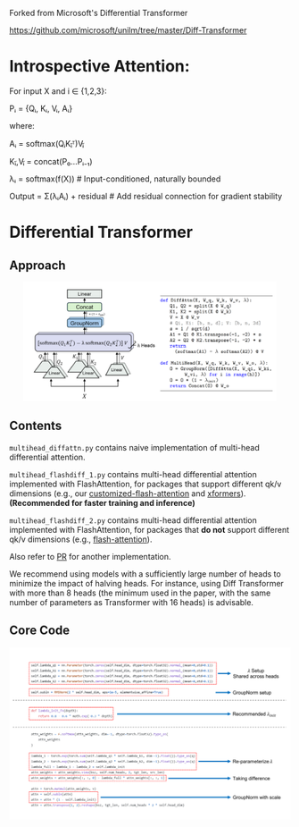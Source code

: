 Forked from Microsoft's Differential Transformer

https://github.com/microsoft/unilm/tree/master/Diff-Transformer

# Introspective Attention:

For input X and i ∈ {1,2,3}:

Pᵢ = {Qᵢ, Kᵢ, Vᵢ, Aᵢ}

where:

Aᵢ = softmax(QᵢKᵢ̃ᵀ)Vᵢ̃

Kᵢ̃,Vᵢ̃ = concat(P₀...Pᵢ₋₁)

λᵢ = softmax(f(X))  # Input-conditioned, naturally bounded

Output = Σ(λᵢAᵢ) + residual  # Add residual connection for gradient stability

# Differential Transformer
## Approach
<div align="center">
  <img src="./imgs/arch.png" width=90%/>
</div>

## Contents
`multihead_diffattn.py` contains naive implementation of multi-head differential attention.

`multihead_flashdiff_1.py` contains multi-head differential attention implemented with FlashAttention, for packages that support different qk/v dimensions (e.g., our [customized-flash-attention](https://aka.ms/flash-diff) and [xformers](https://github.com/facebookresearch/xformers)). **(Recommended for faster training and inference)**

`multihead_flashdiff_2.py` contains multi-head differential attention implemented with FlashAttention, for packages that **do not** support different qk/v dimensions (e.g., [flash-attention](https://github.com/Dao-AILab/flash-attention)).

Also refer to [PR](https://github.com/microsoft/unilm/pull/1633) for another implementation.

We recommend using models with a sufficiently large number of heads to minimize the impact of halving heads. For instance, using Diff Transformer with more than 8 heads (the minimum used in the paper, with the same number of parameters as Transformer with 16 heads) is advisable.

## Core Code 
<div align="center">
  <img src="./imgs/code_highlight.png" width=100%/>
</div>
